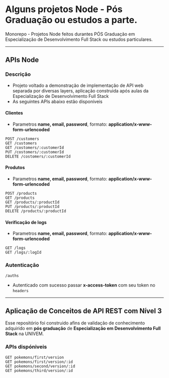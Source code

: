 # Alguns projetos Node - Pós Graduação ou estudos a parte.

Monorepo - Projetos Node feitos durantes PÓS Graduação em Especialização de Desenvolvimento Full Stack ou estudos particulares.

---

## APIs Node


### Descrição

- Projeto voltado a demonstração de implementação de API web separada por diversas layers, aplicação construida após aulas da Especialização de Desenvolvimento Full Stack
- As seguintes APIs abaixo estão disponíveis

#### Clientes
- Parametros **name, email, password**, formato: **application/x-www-form-urlencoded**
```
POST /customers
GET /customers
GET /costomers/:customerId
PUT /costomers/:customerId
DELETE /costomers/:customerId
```

#### Produtos
- Parametros **name, email, password**, formato: **application/x-www-form-urlencoded**
```
POST /products
GET /products
GET /products/:productId
PUT /products/:productId
DELETE /products/:productId
```

#### Verificação de logs
- Parametros **name, email, password**, formato: **application/x-www-form-urlencoded**

```
GET /logs
GET /logs/:logId
```

### Autenticação

```POST
/auths
```

- Autenticado com sucesso passar **x-access-token** com seu token no `headers`

---

## Aplicação de Conceitos de API REST com Nível 3

Esse repositório foi construido afins de validação de conhecimento adquirido em **pós graduação** de **Especialização em Desenvolvimento Full Stack** na UNIVEM.

### APIs dispóniveis

```
GET pokemons/first/version
GET pokemons/first/version/:id
GET pokemons/second/version/:id
GET pokemons/third/version/:id
```

